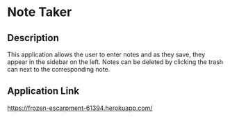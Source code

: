 # Note Taker

## Description
This application allows the user to enter notes and as they save, they appear in the sidebar on the left. Notes can be deleted by clicking the trash can next to the corresponding note.



## Application Link
https://frozen-escarpment-61394.herokuapp.com/
